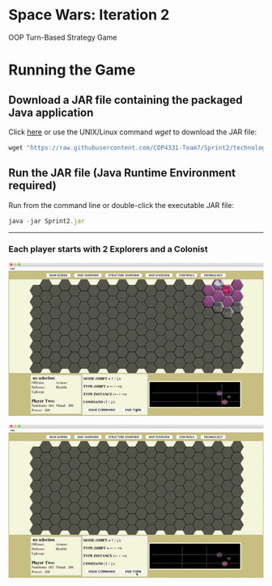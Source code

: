 # Space Wars: Iteration 2
OOP Turn-Based Strategy Game

<!--[Iteration 1 requirements](demo/Iteration1_Requirements.pdf)-->

# Running the Game

## Download a JAR file containing the packaged Java application
Click [here](Sprint1.jar) or use the UNIX/Linux command *wget* to download the JAR file:
 
```javascript
wget "https://raw.githubusercontent.com/COP4331-Team7/Sprint2/technology/Sprint2.jar" -O Sprint2.jar 
```
## Run the JAR file (Java Runtime Environment required)
Run from the command line or double-click the executable JAR file:
```javascript
java -jar Sprint2.jar 
```

***


### Each player starts with 2 Explorers and a Colonist




![alt tag](demo/prospect_fast.gif)

<!--

### Each player starts with 2 Explorers and 1 Colonist

-->

![alt tag](demo/makeBaseSlow.gif)

